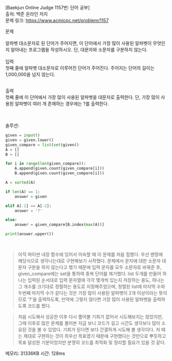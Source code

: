 [Baekjun Online Judge 1157번: 단어 공부] </br>
출처: 백준 온라인 저지</br>
문제 링크: <https://www.acmicpc.net/problem/1157> </br>



문제 </br>
</br>알파벳 대소문자로 된 단어가 주어지면, 이 단어에서 가장 많이 사용된 알파벳이 무엇인지 알아내는 프로그램을 작성하시오. 단, 대문자와 소문자를 구분하지 않는다.</br>
</br>
입력</br>
첫째 줄에 알파벳 대소문자로 이루어진 단어가 주어진다. 주어지는 단어의 길이는 1,000,000을 넘지 않는다. </br>

</br>출력</br>
첫째 줄에 이 단어에서 가장 많이 사용된 알파벳을 대문자로 출력한다. 단, 가장 많이 사용된 알파벳이 여러 개 존재하는 경우에는 ?를 출력한다.</br>

</br>
</br>
솔루션:</br>

```python
given = input()
given = given.lower()
given_compare = list(set(given))
A = []
B = []

for i in range(len(given_compare)):
    A.append(given.count(given_compare[i]))
    B.append(given.count(given_compare[i]))

A = sorted(A)

if len(A) == 1:
    answer = given

elif A[-1] == A[-2]:
    answer = '?'

else:
    answer = given_compare[B.index(max(A))]

print(answer.upper())
```
</br> 

> 아직 파이썬 내장 함수에 있어서 미숙할 때 이 문제를 처음 접했다. 우선 맨땅에 헤딩식으로 생각나는대로 구현해보기 시작했다.
  문제에서 문자에 대한 소문자 대문자 구분을 하지 않는다고 했기 때문에 입력 문자를 모두 소문자로 바꿔준 후, given_compare에는 set을 통하여 중복 단어를 제거했다. 
  list 두개를 만들어 하나는 입력된 순서대로 입력 문자열에 각각 몇개씩 있는지 저장하는 용도, 하나는 그 개수를 크기대로 정렬하는 용도로 지정해주었으며,
  정렬된 list에 마지막 수와 두번째 마지막 수가 같다는 것은 가장 많이 사용된 알파벳이 2개 이상이라는 뜻이므로 '?'을 출력하도록, 만약에 그렇지 않다면 가장 많이 사용된
  알파벳을 출력하도록 코드를 짰다.
 
> 처음 시도해서 성공한 이후 다시 풀어볼 기회가 없어서 시도해보지는 않았지만, 그때 이후로 많은 문제를 풀어본 지금 보니 코드가 길고 시간도 생각보다 많이 소요된 것을
  볼 수 있었다. 기회가 된다면 보다 간결하게 시도해 볼 생각이다. 저 때는 제대로 구현하는 것이 최우선 목표였기 때문에 구현했다는 것만으로 뿌듯하고 목표 달성한 기분이었지만
  분명히 코드를 최적화 및 정리할 필요가 있을 것 같다.

메모리: 31336KB
시간: 128ms
